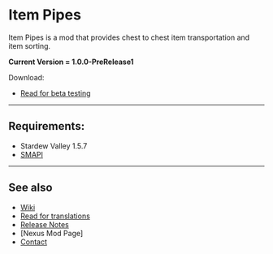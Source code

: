 # Item Pipes
Item Pipes is a mod that provides chest to chest item transportation and item sorting.

**Current Version = 1.0.0-PreRelease1**

Download:
- [Read for beta testing](https://github.com/sergiomadd/StardewValleyMods/blob/main/ItemPipes/docs/testing.md)

---

## Requirements:
- Stardew Valley 1.5.7
- [SMAPI](https://smapi.io/)

---

## See also
- [Wiki](https://github.com/sergiomadd/StardewValleyMods/blob/main/ItemPipes/docs/wiki.md)
- [Read for translations]()
- [Release Notes](https://github.com/sergiomadd/StardewValleyMods/blob/main/ItemPipes/docs/release-notes.md)
- [Nexus Mod Page]
- [Contact](https://twitter.com/sergio_madd)
